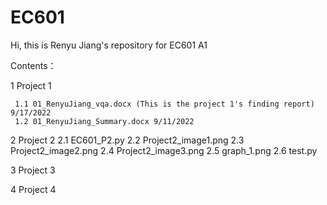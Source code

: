 # EC601
Hi, this is Renyu Jiang's repository for EC601 A1

Contents：

1 Project 1 
     
     1.1 01_RenyuJiang_vqa.docx (This is the project 1's finding report) 9/17/2022
     1.2 01_RenyuJiang_Summary.docx 9/11/2022

2 Project 2
     2.1 EC601_P2.py
     2.2 Project2_image1.png
     2.3 Project2_image2.png
     2.4 Project2_image3.png
     2.5 graph_1.png
     2.6 test.py

3 Project 3

4 Project 4
